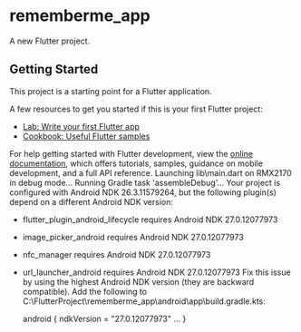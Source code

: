# rememberme_app

A new Flutter project.

## Getting Started

This project is a starting point for a Flutter application.

A few resources to get you started if this is your first Flutter project:

- [Lab: Write your first Flutter app](https://docs.flutter.dev/get-started/codelab)
- [Cookbook: Useful Flutter samples](https://docs.flutter.dev/cookbook)

For help getting started with Flutter development, view the
[online documentation](https://docs.flutter.dev/), which offers tutorials,
samples, guidance on mobile development, and a full API reference.
Launching lib\main.dart on RMX2170 in debug mode...
Running Gradle task 'assembleDebug'...
Your project is configured with Android NDK 26.3.11579264, but the following plugin(s) depend on a different Android NDK version:
- flutter_plugin_android_lifecycle requires Android NDK 27.0.12077973
- image_picker_android requires Android NDK 27.0.12077973
- nfc_manager requires Android NDK 27.0.12077973
- url_launcher_android requires Android NDK 27.0.12077973
  Fix this issue by using the highest Android NDK version (they are backward compatible).
  Add the following to C:\FlutterProject\rememberme_app\android\app\build.gradle.kts:

  android {
  ndkVersion = "27.0.12077973"
  ...
  }
 
